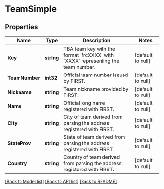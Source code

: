 # TeamSimple

## Properties
Name | Type | Description | Notes
------------ | ------------- | ------------- | -------------
**Key** | **string** | TBA team key with the format &#x60;frcXXXX&#x60; with &#x60;XXXX&#x60; representing the team number. | [default to null]
**TeamNumber** | **int32** | Official team number issued by FIRST. | [default to null]
**Nickname** | **string** | Team nickname provided by FIRST. | [default to null]
**Name** | **string** | Official long name registered with FIRST. | [default to null]
**City** | **string** | City of team derived from parsing the address registered with FIRST. | [default to null]
**StateProv** | **string** | State of team derived from parsing the address registered with FIRST. | [default to null]
**Country** | **string** | Country of team derived from parsing the address registered with FIRST. | [default to null]

[[Back to Model list]](../README.md#documentation-for-models) [[Back to API list]](../README.md#documentation-for-api-endpoints) [[Back to README]](../README.md)

